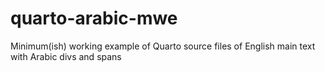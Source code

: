 # quarto-arabic-mwe
Minimum(ish) working example of Quarto source files of English main text with Arabic divs and spans
